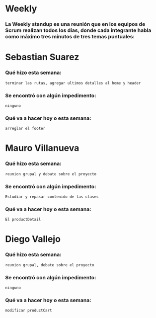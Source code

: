 # Weekly

### La Weekly standup es una reunión que en los equipos de Scrum realizan todos los días, donde cada integrante habla como máximo tres minutos de tres temas puntuales:

# Sebastian Suarez

### Qué hizo esta semana:

```
terminar las rutas, agregar ultimos detalles al home y header
```

### Se encontró con algún impedimento:

```
ninguno
```

### Qué va a hacer hoy o esta semana:

```
arreglar el footer
```

# Mauro Villanueva

### Qué hizo esta semana:

```
reunion grupal y debate sobre el proyecto
```

### Se encontró con algún impedimento:

```
Estudiar y repasar contenido de las clases
```

### Qué va a hacer hoy o esta semana:

```
El productDetail
```

# Diego Vallejo

### Qué hizo esta semana:

```
reunion grupal, debate sobre el proyecto
```

### Se encontró con algún impedimento:

```
ninguno
```

### Qué va a hacer hoy o esta semana:

```
modificar productCart
```
